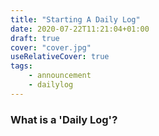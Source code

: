 ```yaml
---
title: "Starting A Daily Log"
date: 2020-07-22T11:21:04+01:00
draft: true
cover: "cover.jpg"
useRelativeCover: true
tags: 
    - announcement
    - dailylog
---
```


### What is a 'Daily Log'?